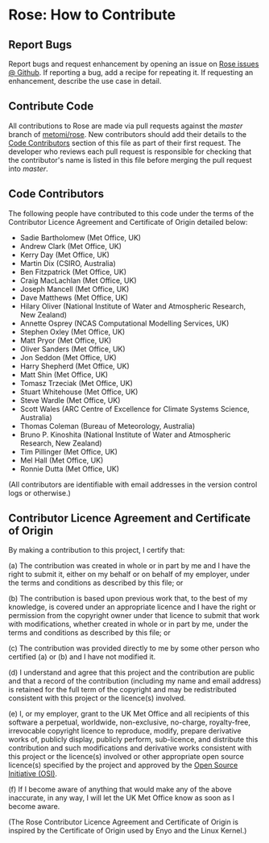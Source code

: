 # Rose: How to Contribute

## Report Bugs

Report bugs and request enhancement by opening an issue on
[Rose issues @ Github](https://github.com/metomi/rose/issues). If reporting a
bug, add a recipe for repeating it. If requesting an enhancement,
describe the use case in detail.

## Contribute Code

All contributions to Rose are made via pull requests against the *master*
branch of [metomi/rose](https://github.com/metomi/rose). New contributors
should add their details to the [Code Contributors](#code-contributors)
section of this file as part of their first request. The developer who
reviews each pull request is responsible for checking that the
contributor's name is listed in this file before merging the pull request
into *master*.

## Code Contributors

The following people have contributed to this code under the terms of
the Contributor Licence Agreement and Certificate of Origin detailed
below:

* Sadie Bartholomew (Met Office, UK)
* Andrew Clark (Met Office, UK)
* Kerry Day (Met Office, UK)
* Martin Dix (CSIRO, Australia)
* Ben Fitzpatrick (Met Office, UK)
* Craig MacLachlan (Met Office, UK)
* Joseph Mancell (Met Office, UK)
* Dave Matthews (Met Office, UK)
* Hilary Oliver (National Institute of Water and Atmospheric Research, New Zealand)
* Annette Osprey (NCAS Computational Modelling Services, UK)
* Stephen Oxley (Met Office, UK)
* Matt Pryor (Met Office, UK)
* Oliver Sanders (Met Office, UK)
* Jon Seddon (Met Office, UK)
* Harry Shepherd (Met Office, UK)
* Matt Shin (Met Office, UK)
* Tomasz Trzeciak (Met Office, UK)
* Stuart Whitehouse (Met Office, UK)
* Steve Wardle (Met Office, UK)
* Scott Wales (ARC Centre of Excellence for Climate Systems Science, Australia)
* Thomas Coleman (Bureau of Meteorology, Australia)
* Bruno P. Kinoshita (National Institute of Water and Atmospheric Research, New Zealand)
* Tim Pillinger (Met Office, UK)
* Mel Hall (Met Office, UK)
* Ronnie Dutta (Met Office, UK)

(All contributors are identifiable with email addresses in the version control
logs or otherwise.)

## Contributor Licence Agreement and Certificate of Origin

By making a contribution to this project, I certify that:

(a) The contribution was created in whole or in part by me and I have
    the right to submit it, either on my behalf or on behalf of my
    employer, under the terms and conditions as described by this file;
    or

(b) The contribution is based upon previous work that, to the best of
    my knowledge, is covered under an appropriate licence and I have
    the right or permission from the copyright owner under that licence
    to submit that work with modifications, whether created in whole or
    in part by me, under the terms and conditions as described by
    this file; or

(c) The contribution was provided directly to me by some other person
    who certified (a) or (b) and I have not modified it.

(d) I understand and agree that this project and the contribution
    are public and that a record of the contribution (including my
    name and email address) is retained for the full term of
    the copyright and may be redistributed consistent with this project
    or the licence(s) involved.

(e) I, or my employer, grant to the UK Met Office and all recipients of
    this software a perpetual, worldwide, non-exclusive, no-charge,
    royalty-free, irrevocable copyright licence to reproduce, modify,
    prepare derivative works of, publicly display, publicly perform,
    sub-licence, and distribute this contribution and such modifications
    and derivative works consistent with this project or the licence(s)
    involved or other appropriate open source licence(s) specified by
    the project and approved by the
    [Open Source Initiative (OSI)](http://www.opensource.org/).

(f) If I become aware of anything that would make any of the above
    inaccurate, in any way, I will let the UK Met Office know as soon as
    I become aware.

(The Rose Contributor Licence Agreement and Certificate of Origin is
inspired by the Certificate of Origin used by Enyo and the Linux
Kernel.)

